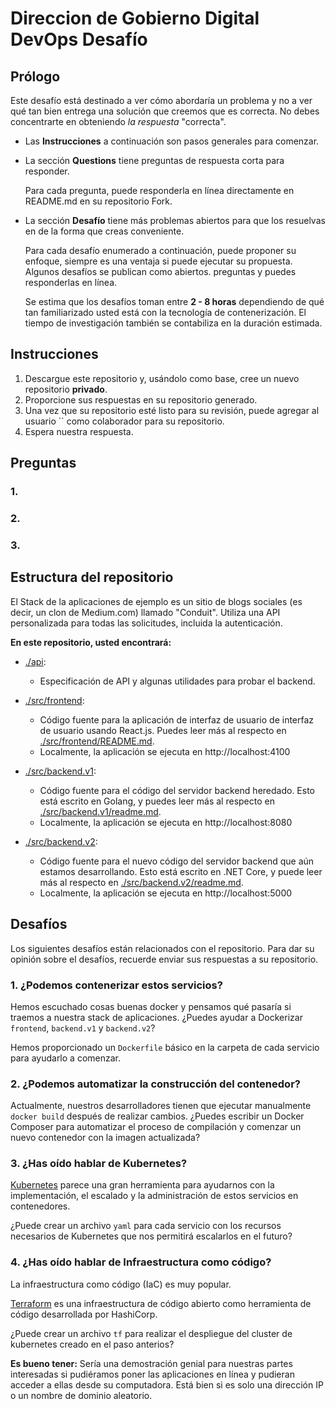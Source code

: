 # Direccion de Gobierno Digital DevOps Desafío

## Prólogo

Este desafío está destinado a ver cómo abordaría un problema y no a ver
qué tan bien entrega una solución que creemos que es correcta. No debes concentrarte en
obteniendo _la respuesta_ "correcta".

- Las **Instrucciones** a continuación son pasos generales para comenzar.

- La sección **Questions** tiene preguntas de respuesta corta para responder.

  Para cada pregunta, puede responderla en línea directamente en README.md en su repositorio Fork.

- La sección **Desafío** tiene más problemas abiertos para que los resuelvas en de la forma que creas conveniente.

  Para cada desafío enumerado a continuación, puede proponer su enfoque, siempre es una ventaja si puede ejecutar su propuesta. Algunos desafíos se publican como abiertos. preguntas y puedes responderlas en línea.

  Se estima que los desafíos toman entre **2 - 8 horas** dependiendo de qué tan familiarizado usted está con la tecnología de contenerización. El tiempo de investigación también se contabiliza en la duración estimada.

## Instrucciones

1. Descargue este repositorio y, usándolo como base, cree un nuevo repositorio **privado**.
2. Proporcione sus respuestas en su repositorio generado.
3. Una vez que su repositorio esté listo para su revisión, puede agregar al usuario `` como colaborador
   para su repositorio.
4. Espera nuestra respuesta.

## Preguntas

### 1.

### 2.

### 3.

## Estructura del repositorio

El Stack de la aplicaciones de ejemplo es un sitio de blogs sociales (es decir, un clon de Medium.com) llamado "Conduit". Utiliza una API personalizada para todas las solicitudes, incluida la autenticación.

**En este repositorio, usted encontrará:**

- [./api](./api):

  - Especificación de API y algunas utilidades para probar el backend.

- [./src/frontend](./src/frontend):

  - Código fuente para la aplicación de interfaz de usuario de interfaz de usuario usando React.js. Puedes leer más al respecto en [./src/frontend/README.md](./src/frontend/README.md).
  - Localmente, la aplicación se ejecuta en http://localhost:4100

- [./src/backend.v1](./src/backend.v1):

  - Código fuente para el código del servidor backend heredado. Esto está escrito en Golang, y puedes leer más al respecto en [./src/backend.v1/readme.md](./src/backend.v1/readme.md).
  - Localmente, la aplicación se ejecuta en http://localhost:8080

- [./src/backend.v2](./src/backend.v2):

  - Código fuente para el nuevo código del servidor backend que aún estamos desarrollando. Esto está escrito en .NET Core, y puede leer más al respecto en [./src/backend.v2/readme.md](./src/backend.v2/readme.md).
  - Localmente, la aplicación se ejecuta en http://localhost:5000

## Desafíos

Los siguientes desafíos están relacionados con el repositorio. Para dar su opinión sobre el
desafíos, recuerde enviar sus respuestas a su repositorio.

### 1. ¿Podemos contenerizar estos servicios?

Hemos escuchado cosas buenas docker y pensamos qué pasaría si traemos a nuestra stack de aplicaciones.
¿Puedes ayudar a Dockerizar `frontend`, `backend.v1` y `backend.v2`?

Hemos proporcionado un `Dockerfile` básico en la carpeta de cada servicio para ayudarlo a comenzar.

### 2. ¿Podemos automatizar la construcción del contenedor?

Actualmente, nuestros desarrolladores tienen que ejecutar manualmente `docker build` después de realizar cambios. ¿Puedes escribir un Docker Composer para automatizar el proceso de compilación y comenzar un nuevo contenedor con la imagen actualizada?

### 3. ¿Has oído hablar de Kubernetes?

[Kubernetes](https://kubernetes.io/) parece una gran herramienta para ayudarnos con la implementación, el escalado y la administración de estos servicios en contenedores.

¿Puede crear un archivo `yaml` para cada servicio con los recursos necesarios de Kubernetes que nos permitirá escalarlos en el futuro?

### 4. ¿Has oído hablar de Infraestructura como código?

La infraestructura como código (IaC) es muy popular.

[Terraform](https://www.terraform.io/) es una infraestructura de código abierto como herramienta de código desarrollada por HashiCorp.

¿Puede crear un archivo `tf` para realizar el despliegue del cluster de kubernetes creado en el paso anterios?

**Es bueno tener:** Sería una demostración genial para nuestras partes interesadas si pudiéramos poner las aplicaciones en línea y pudieran acceder a ellas desde su computadora.
Está bien si es solo una dirección IP o un nombre de dominio aleatorio.
